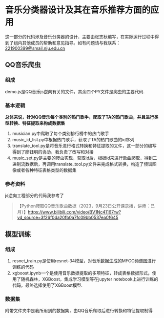 # 音乐分类器设计及其在音乐推荐方面的应用  

这一部分的代码涉及音乐分类器的设计，主要由张志秋编写，在实际运行过程中得到了组内其他成员的帮助和意见指导。如有问题请与我联系：<221900399@smail.nju.edu.cn>  

## QQ音乐爬虫  

### 组成  

demo.js是QQ音乐js逆向有关的文件，其余四个PY文件是爬虫的主要代码.  

### 基本逻辑  

**总体来说，针对QQ音乐每个类别的热门歌手，爬取了TA的热门歌曲，并且进行类型转换、特征提取来构成数据集**  

1. musician.py中爬取了每个类别排行榜中的热门歌手  
2. music_id_list.py中根据热门歌手，获取了TA的热门歌曲的id序列  
3. translate_tool.py是将音乐进行格式转换和特征提取的文件，这一部分的编写得到了廖钰明的协助，我负责了改写和对接  
4. music_set.py是主要的爬虫实现，获取id后，根据id来进行歌曲爬取，得到二进制流数据后，再调用translate_tool.py文件来完成格式转换，构造了频谱图像或者各种特征表格类型的数据集  

### 参考资料  

js逆向工程部分的代码我参考了  
>【Python爬取QQ音乐歌曲数据（2023，9月23日公开课录播，讲师：巳月）】<https://www.bilibili.com/video/BV1Nc41167rw?vd_source=3f26f0da20fb0a7fc09bb0537ea0f645>  

## 模型训练  

### 组成  

1. resnet_train.py是使用resnet-34模型，对音乐数据生成的MFCC频谱图进行训练的代码  
2. xgboost.ipynb一个是使用音乐数据提取的多项特征，转成表格数据形式，使用了随机森林，XGBoost，集成学习模型等在jupyter notebook上进行训练的代码，最终选择使用了XGBoost模型.  

### 数据集  

附带文件夹中是我所用到的数据集，由QQ音乐爬取后进行转换和特征提取制得  
